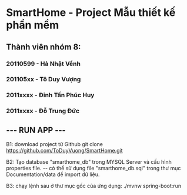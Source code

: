 # SmartHome - Project Mẫu thiết kế phần mềm
## Thành viên nhóm 8:
### 20110599 - Hà Nhật Vềnh
### 201105xx - Tô Duy Vượng
### 2011xxxx - Đinh Tấn Phúc Huy
### 2011xxxx - Đỗ Trung Đức

## --- RUN APP ---
B1: download project từ Github
    git clone https://github.com/ToDuyVuong/SmartHome.git

B2: Tạo database "smarthome_db" trong MYSQL Server và cấu hình properties file.
    -- có thể sử dụng file "smarthome_db.sql" trong thư mục Documentation/data để import dữ liệu.

B3: chạy lệnh sau ở thư mục gốc của ứng dụng:
    ./mvnw spring-boot:run